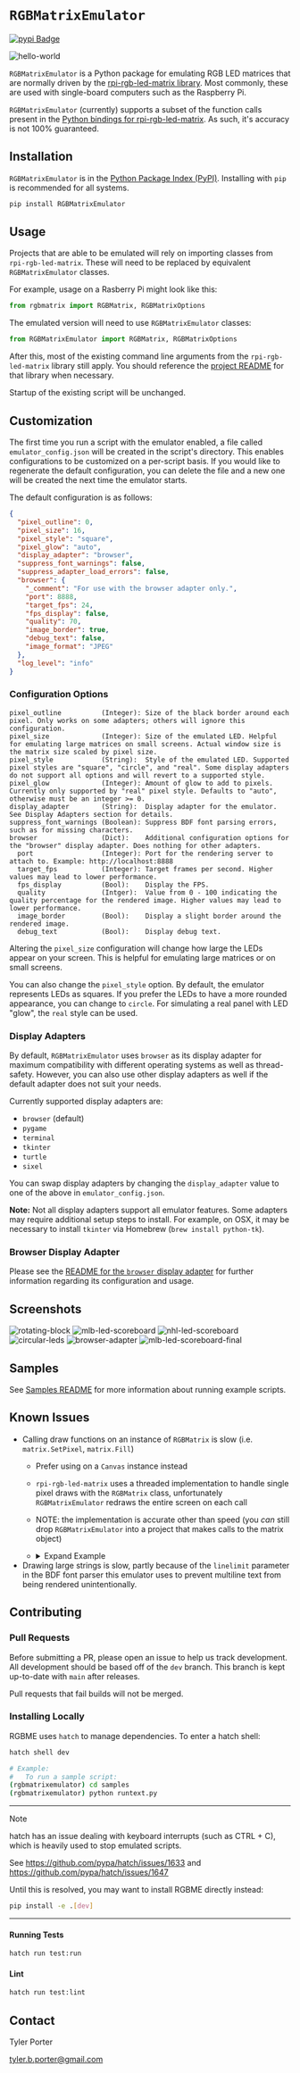 # `RGBMatrixEmulator`

[![pypi Badge](https://img.shields.io/pypi/v/RGBMatrixEmulator)](https://pypi.org/project/RGBMatrixEmulator/)

![hello-world](assets/hello-world.gif)

`RGBMatrixEmulator` is a Python package for emulating RGB LED matrices that are normally driven by the [rpi-rgb-led-matrix library](https://github.com/hzeller/rpi-rgb-led-matrix). Most commonly, these are used with single-board computers such as the Raspberry Pi.

`RGBMatrixEmulator` (currently) supports a subset of the function calls present in the [Python bindings for rpi-rgb-led-matrix](https://github.com/hzeller/rpi-rgb-led-matrix/tree/master/bindings/python). As such, it's accuracy is not 100% guaranteed.

## Installation

`RGBMatrixEmulator` is in the [Python Package Index (PyPI)](http://pypi.python.org/pypi/RGBMatrixEmulator/).
Installing with ``pip`` is recommended for all systems.

```sh
pip install RGBMatrixEmulator
```

## Usage

Projects that are able to be emulated will rely on importing classes from `rpi-rgb-led-matrix`. These will need to be replaced by equivalent `RGBMatrixEmulator` classes.

For example, usage on a Rasberry Pi might look like this:

```python
from rgbmatrix import RGBMatrix, RGBMatrixOptions
```

The emulated version will need to use `RGBMatrixEmulator` classes:

```python
from RGBMatrixEmulator import RGBMatrix, RGBMatrixOptions
```

After this, most of the existing command line arguments from the `rpi-rgb-led-matrix` library still apply. You should reference the [project README](https://github.com/hzeller/rpi-rgb-led-matrix/blob/master/README.md) for that library when necessary.

Startup of the existing script will be unchanged.

## Customization

The first time you run a script with the emulator enabled, a file called `emulator_config.json` will be created in the script's directory. This enables configurations to be customized on a per-script basis. If you would like to regenerate the default configuration, you can delete the file and a new one will be created the next time the emulator starts.

The default configuration is as follows:

```json
{
  "pixel_outline": 0,
  "pixel_size": 16,
  "pixel_style": "square",
  "pixel_glow": "auto",
  "display_adapter": "browser",
  "suppress_font_warnings": false,
  "suppress_adapter_load_errors": false,
  "browser": {
    "_comment": "For use with the browser adapter only.",
    "port": 8888,
    "target_fps": 24,
    "fps_display": false,
    "quality": 70,
    "image_border": true,
    "debug_text": false,
    "image_format": "JPEG"
  },
  "log_level": "info"
}
```

### Configuration Options

```
pixel_outline          (Integer): Size of the black border around each pixel. Only works on some adapters; others will ignore this configuration.
pixel_size             (Integer): Size of the emulated LED. Helpful for emulating large matrices on small screens. Actual window size is the matrix size scaled by pixel size.
pixel_style            (String):  Style of the emulated LED. Supported pixel styles are "square", "circle", and "real". Some display adapters do not support all options and will revert to a supported style.
pixel_glow             (Integer): Amount of glow to add to pixels. Currently only supported by "real" pixel style. Defaults to "auto", otherwise must be an integer >= 0.
display_adapter        (String):  Display adapter for the emulator. See Display Adapters section for details.
suppress_font_warnings (Boolean): Suppress BDF font parsing errors, such as for missing characters.
browser                (Dict):    Additional configuration options for the "browser" display adapter. Does nothing for other adapters.
  port                 (Integer): Port for the rendering server to attach to. Example: http://localhost:8888
  target_fps           (Integer): Target frames per second. Higher values may lead to lower performance.
  fps_display          (Bool):    Display the FPS.
  quality              (Intger):  Value from 0 - 100 indicating the quality percentage for the rendered image. Higher values may lead to lower performance.
  image_border         (Bool):    Display a slight border around the rendered image.
  debug_text           (Bool):    Display debug text.
```
Altering the `pixel_size` configuration will change how large the LEDs appear on your screen. This is helpful for emulating large matrices or on small screens.

You can also change the `pixel_style` option. By default, the emulator represents LEDs as squares. If you prefer the LEDs to have a more rounded appearance, you can change to `circle`. For simulating a real panel with LED "glow", the `real` style can be used.

### Display Adapters

By default, `RGBMatrixEmulator` uses `browser` as its display adapter for maximum compatibility with different operating systems as well as thread-safety. However, you can also use other display adapters as well if the default adapter does not suit your needs.

Currently supported display adapters are:

* `browser` (default)
* `pygame`
* `terminal`
* `tkinter`
* `turtle`
* `sixel`

You can swap display adapters by changing the `display_adapter` value to one of the above in `emulator_config.json`.

**Note:** Not all display adapters support all emulator features. Some adapters may require additional setup steps to install. For example, on OSX, it may be necessary to install `tkinter` via Homebrew (`brew install python-tk`).

### Browser Display Adapter

Please see the [README for the `browser` display adapter](RGBMatrixEmulator/adapters/browser_adapter/README.md) for further information regarding its configuration and usage.

## Screenshots

![rotating-block](assets/rotating-block.gif)
![mlb-led-scoreboard](assets/mlb-led-scoreboard.png)
![nhl-led-scoreboard](assets/nhl-clock.png)
![circular-leds](assets/circular-leds.png)
![browser-adapter](assets/browser-adapter.gif)
![mlb-led-scoreboard-final](assets/mlb-led-scoreboard-final.png)

## Samples

See [Samples README](samples/README.md) for more information about running example scripts.

## Known Issues

- Calling draw functions on an instance of `RGBMatrix` is slow (i.e. `matrix.SetPixel`, `matrix.Fill`)
  - Prefer using on a `Canvas` instance instead
  - `rpi-rgb-led-matrix` uses a threaded implementation to handle single pixel draws with the `RGBMatrix` class, unfortunately `RGBMatrixEmulator` redraws the entire screen on each call
  - NOTE: the implementation is accurate other than speed (you _can_ still drop `RGBMatrixEmulator` into a project that makes calls to the matrix object)
  - <details>
    <summary>Expand Example</summary>
    
    ```python
    # SLOW
    matrix = RGBMatrix(options = RGBMatrixOptions)

    for y in matrix.height:
      for x in matrix.width:
        matrix.SetPixel(x, y, 255, 255, 255) # Redraws entire screen

    # FAST
    matrix = RGBMatrix(options = RGBMatrixOptions)
    canvas = matrix.CreateFrameCanvas()

    for y in matrix.height:
      for x in matrix.width:
        canvas.SetPixel(x, y, 255, 255, 255) # No redraw

    matrix.SwapOnVsync(canvas) # Force screen refresh
    ```
  </details>
- Drawing large strings is slow, partly because of the `linelimit` parameter in the BDF font parser this emulator uses to prevent multiline text from being rendered unintentionally.

## Contributing

### Pull Requests

Before submitting a PR, please open an issue to help us track development. All development should be based off of the `dev` branch. This branch is kept up-to-date with `main` after releases.

Pull requests that fail builds will not be merged.

### Installing Locally

RGBME uses `hatch` to manage dependencies. To enter a hatch shell:

```sh
hatch shell dev

# Example:
#   To run a sample script:
(rgbmatrixemulator) cd samples
(rgbmatrixemulator) python runtext.py
```
---
> [!NOTE]
> hatch has an issue dealing with keyboard interrupts (such as CTRL + C), which is heavily used to stop emulated scripts.
> 
> See https://github.com/pypa/hatch/issues/1633 and https://github.com/pypa/hatch/issues/1647
> 
> Until this is resolved, you may want to install RGBME directly instead:
> ```sh
> pip install -e .[dev]
> ```
---

#### Running Tests

```sh
hatch run test:run
```

#### Lint

```sh
hatch run test:lint
```

## Contact

Tyler Porter

tyler.b.porter@gmail.com
